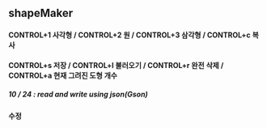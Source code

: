 ## shapeMaker
#### CONTROL+1 사각형 / CONTROL+2  원 / CONTROL+3 삼각형 / CONTROL+c 복사
#### CONTROL+s 저장 / CONTROL+l 불러오기 / CONTROL+r 완전 삭제 / CONTROL+a 현재 그려진 도형 개수


##### 10 / 24 : read and write using json(Gson)
#### 수정 
